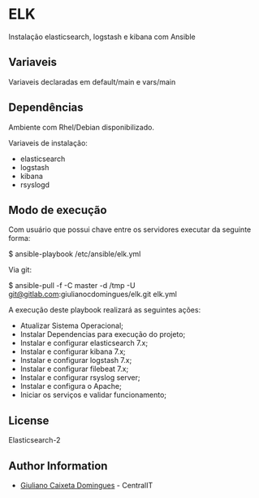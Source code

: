 **ELK**
=========

Instalação elasticsearch, logstash e kibana com Ansible

**Variaveis**
--------------

Variaveis declaradas em default/main e vars/main    
    
**Dependências**
------------

Ambiente com Rhel/Debian disponibilizado.

Variaveis de instalação:

- elasticsearch
- logstash
- kibana
- rsyslogd

**Modo de execução**
----------------

Com usuário que possui chave entre os servidores executar da seguinte forma:

   $ ansible-playbook /etc/ansible/elk.yml
   
Via git:

   $ ansible-pull -f -C master -d /tmp -U git@gitlab.com:giulianocdomingues/elk.git elk.yml

A execução deste playbook realizará as seguintes ações:

- Atualizar Sistema Operacional;
- Instalar Dependencias para execução do projeto;
- Instalar e configurar elasticsearch 7.x;
- Instalar e configurar kibana 7.x;
- Instalar e configurar logstash 7.x;
- Instalar e configurar filebeat 7.x;
- Instalar e configurar rsyslog server;
- Instalar e configura o Apache;
- Iniciar os serviços e validar funcionamento;

**License**
-------

Elasticsearch-2

**Author Information**
------------

- [Giuliano Caixeta Domingues](@giulianocdomingues) - CentralIT
